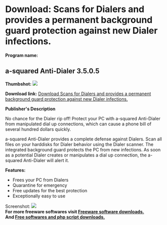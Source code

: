 # Download: Scans for Dialers and provides a permanent background guard protection against new Dialer infections.

**Program name:**

## a-squared Anti-Dialer 3.5.0.5

  
**Thumbshot:** ![](http://www.freewarefiles.com/screenshot/a2antidialer_md.gif)   
  
**Download link:** [Download Scans for Dialers and provides a permanent background guard protection against new Dialer infections.](http://freesoftwares.boysofts.com/A-squared-Anti-Dialer_program_23125.html)  
  


**Publisher's Description**  
  


No chance for the Dialer rip off! Protect your PC with a-squared Anti-Dialer from manipulated dial up connections, which can cause a phone bill of several hundred dollars quickly. 

a-squared Anti-Dialer provides a complete defense against Dialers. Scan all files on your harddisks for Dialer behavior using the Dialer scanner. The integrated background guard protects the PC from new infections. As soon as a potential Dialer creates or manipulates a dial up connection, the a-squared Anti-Dialer will alert it. 

**Features:**

  * Frees your PC from Dialers 
  * Quarantine for emergency 
  * Free updates for the best protection 
  * Exceptionally easy to use 

  
  
Screenshot: ![](http://www.freewarefiles.com/screenshot/a2antidialer.gif)   
**For more freeware softwares visit [Freeware software downloads.](http://freesoftwares.boysofts.com/)**   
**And [Free softwares and php script downloads.](http://www.boysofts.com/)**

